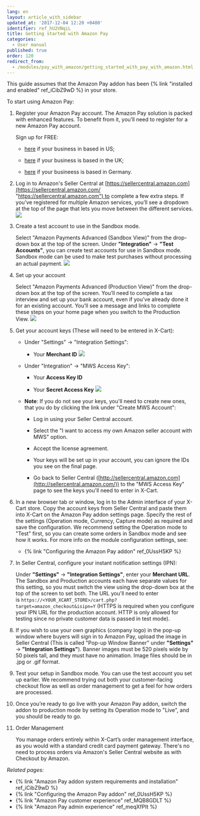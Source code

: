 ```yaml
---
lang: en
layout: article_with_sidebar
updated_at: '2017-12-04 12:20 +0400'
identifier: ref_hU2VNqiL
title: Getting started with Amazon Pay
categories:
  - User manual
published: true
order: 120
redirect_from:
  - /modules/pay_with_amazon/getting_started_with_pay_with_amazon.html
---
```



This guide assumes that the Amazon Pay addon has been {% link "installed and enabled" ref_iCibZ9wD %} in your store.

To start using Amazon Pay:

1.  Register your Amazon Pay account. The Amazon Pay solution is packed with enhanced features. To benefit from it, you’ll need to register for a new Amazon Pay account. 

    Sign up for FREE:
    * [here](https://sellercentral.amazon.com/hz/me/sp/signup?solutionProviderOptions=mws-acc%3B&marketplaceId=AGWSWK15IEJJ7&solutionProviderToken=AAAAAQAAAAEAAAAQfpVQU5xLh2akayccfpDvHQAAAHBxwuqxsJNuB0RIC7O5G8WhzHOcCVrQdj2jj2lI0XFV7ANl7TAgQVke%2BEj%2Fp4yOoi7YI2r0BGAwgwx5tnxTD2K1K25xgDeKuwXrD79YFecvGLGlAAN%2FpYwMOuoL%2BiyD1926Yc27EmAFLxYJfWlnYwmS&solutionProviderId=A1PQFSSKP8TT2U) if your business in based in US;
    
    * [here](https://payments.amazon.co.uk/preregistration/lpa?LD=SPUKAP_EX_XCart16) if your business is based in the UK;
    
    * [here](https://payments.amazon.co.uk/preregistration/lpa?LD=SPUDEAP_EX_XCart16) if your busineess is based in Germany.



2.  Log in to Amazon's Seller Central at [https://sellercentral.amazon.com](https://sellercentral.amazon.com/ "https://sellercentral.amazon.com") to complete a few extra steps. If you’ve registered for multiple Amazon services, you’ll see a dropdown at the top of the page that lets you move between the different services.
    ![]({{site.baseurl}}/attachments/7504636/7602352.png)


3.  Create a test account to use in the Sandbox mode.
    
    Select "Amazon Payments Advanced (Sandbox View)" from the drop-down box at the top of the screen. Under **"Integration"** -> **"Test Accounts"**, you can create test accounts for use in  Sandbox mode. Sandbox mode can be used to make test purchases without processing an actual payment.
    ![]({{site.baseurl}}/attachments/7504636/7602353.png)


4.  Set up your account
    
    Select "Amazon Payments Advanced (Production View)" from the drop-down box at the top of the screen. You’ll need to complete a tax interview and set up your bank account, even if you’ve already done it for an existing account. You’ll see a message and links to complete these steps on your home page when you switch to the Production View.
    ![]({{site.baseurl}}/attachments/7504636/7602354.png)


5.  Get your account keys (These will need to be entered in X-Cart):

    *   Under "Settings" -> "Integration Settings":

        *   Your **Merchant ID**
            ![]({{site.baseurl}}/attachments/7504636/7602356.png)
            
    *   Under "Integration" -> "MWS Access Key":

        *   Your **Access Key ID**

        *   Your **Secret Access Key**
            ![]({{site.baseurl}}/attachments/7504636/7602357.png)

    *   **Note**: If you do not see your keys, you'll need to create new ones, that you do by clicking the link under "Create MWS Account":
        
        *   Log in using your Seller Central account.

        *   Select the "I want to access my own Amazon seller account with MWS" option.

        *   Accept the license agreement.

        *   Your keys will be set up in your account, you can ignore the IDs you see on the final page.

        *   Go back to Seller Central ([http://sellercentral.amazon.com](http://sellercentral.amazon.com/)) to the "MWS Access Key" page to see the keys you'll need to enter in X-Cart.


6.  In a new browser tab or window, log in to the Admin interface of your X-Cart store. Copy the account keys from Seller Central and paste them into X-Cart on the Amazon Pay addon settings page. Specify the rest of the settings (Operation mode, Currency, Capture mode) as required and save the configuration. We recommend setting the Operation mode to "Test" first, so you can create some orders in Sandbox mode and see how it works. For more info on the module configuration settings, see:

    *   {% link "Configuring the Amazon Pay addon" ref_0UssH5KP %}


7.  In Seller Central, configure your instant notification settings (IPN):
    
    Under **"Settings"** -> **"Integration Settings"**, enter your **Merchant URL**. The Sandbox and Production accounts each have separate values for this setting, so you must switch the view using the drop-down box at the top of the screen to set both. The URL you'll need to enter is `httрs://<YOUR_XCART_STORE>/cart.php?target=amazon_checkout&isipn=Y` (HTTPS is required when you configure your IPN URL for the production account. HTTP is only allowed for testing since no private customer data is passed in test mode). 


8.  If you wish to use your own graphics (company logo) in the pop-up window where buyers will sign in to Amazon Pay, upload the image in Seller Central (This is called "Pop-up Window Banner" under **"Settings"** -> **"Integration Settings"**). Banner images must be 520 pixels wide by 50 pixels tall, and they must have no animation. Image files should be in .jpg or .gif format.


9.  Test your setup in Sandbox mode. You can use the test account you set up earlier. We recommend trying out both your customer-facing checkout flow as well as order management to get a feel for how orders are processed.


10.  Once you’re ready to go live with your Amazon Pay addon, switch the addon to production mode by setting its Operation mode to "Live", and you should be ready to go.


11.  Order Management
     
     You manage orders entirely within X-Cart’s order management interface, as you would with a standard credit card payment gateway. There's no need to process orders via Amazon's Seller Central website as with Checkout by Amazon.

_Related pages:_

*   {% link "Amazon Pay addon system requirements and installation" ref_iCibZ9wD %}
*   {% link "Configuring the Amazon Pay addon" ref_0UssH5KP %}
*   {% link "Amazon Pay customer experience" ref_MQB8GDLT %}
*   {% link "Amazon Pay admin experience" ref_meqXfPIt %}
